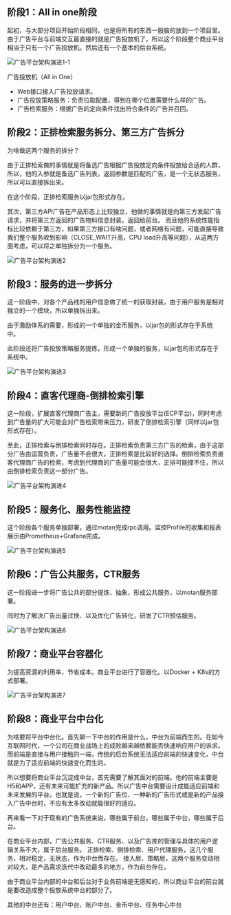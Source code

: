 ## 阶段1：All in one阶段

起初，与大部分项目开始阶段相同，也是将所有的东西一股脑的放到一个项目里。由于广告平台与前端交互最直接的就是广告投放机了，所以这个阶段整个商业平台相当于只有一个广告投放机。然后还有一个基本的后台系统。


![广告平台架构演进1-1](http://image.feathers.top/image/广告平台架构演进1-1.png)

广告投放机（All in One）

* Web接口接入广告投放请求。
* 广告投放策略服务：负责拉取配置，得到在哪个位置需要什么样的广告。
* 广告检索服务：根据广告的定向条件找出符合条件的广告并召回。

## 阶段2：正排检索服务拆分、第三方广告拆分

为啥做这两个服务的拆分？

由于正排检索做的事情就是将备选广告根据广告投放定向条件投放给合适的人群，所以，他的入参就是备选广告列表，返回参数是匹配的广告，是一个无状态服务，所以可以直接拆出来。

在这个阶段，正排检索服务以jar包形式存在。

其次，第三方API广告在产品形态上比较独立，他做的事情就是向第三方发起广告请求，并将第三方返回的广告物料信息封装，返回给前台。
而且他的系统性能指标比较依赖于第三方，如果第三方接口有啥问题，或者网络有问题，可能直接导致我们整个服务收到影响（CLOSE_WAIT升高，CPU load升高等问题），从这两方面考虑，可以将之单独拆分为一个服务。

![广告平台架构演进2](http://image.feathers.top/image/广告平台架构演进2.png)


## 阶段3：服务的进一步拆分

这一阶段中，对各个产品线的用户信息做了统一的获取封装，由于用户服务是相对独立的一个模块，所以单独拆出来。

由于激励体系的需要，形成的一个单独的金币服务，以jar包的形式存在于系统中。

此阶段还将广告投放策略服务提炼，形成一个单独的服务，以jar包的形式存在于系统中。

![广告平台架构演进3](http://image.feathers.top/image/广告平台架构演进3.png)

## 阶段4：直客代理商-倒排检索引擎

这一阶段，扩展直客代理商广告主，需要新的广告投放平台(ECP平台)，同时考虑到广告量的扩大可能会对广告检索带来压力，研发了倒排检索引擎（同样以jar包形式存在）。

至此，正排检索与倒排检索同时存在。正排检索负责第三方广告的检索，由于这部分广告由运营负责，广告量不会很大，正排检索是比较好的选择。倒排检索负责直客代理商广告的检索，考虑到代理商的广告量可能会很大，正排可能撑不住，所以由倒排检索负责这一部分广告。

![广告平台架构演进4](http://image.feathers.top/image/广告平台架构演进4.png)

## 阶段5：服务化、服务性能监控

这个阶段各个服务单独部署，通过motan完成rpc调用。监控Profile的收集和报表展示由Prometheus+Grafana完成。

![广告平台架构演进5](http://image.feathers.top/image/广告平台架构演进5.png)

## 阶段6：广告公共服务，CTR服务

这一阶段进一步将广告公共的部分提炼、抽象，形成公共服务，以motan服务部署。

同时为了解决广告出量过快、以及优化广告转化，研发了CTR预估服务。

![广告平台架构演进6](http://image.feathers.top/image/广告平台架构演进6.png)

## 阶段7：商业平台容器化

为提高资源的利用率，节省成本。商业平台进行了容器化。以Docker + K8s的方式部署。

![广告平台架构演进7](http://image.feathers.top/image/广告平台架构演进7.png)

## 阶段8：商业平台中台化

为啥要将平台中台化。首先聊一下中台的作用是什么，中台为前端而生的。在如今互联网时代，一个公司在商业战场上的成败越来越依赖能否快速响应用户的诉求。而前端是直接与用户接触的一端，传统的后台系统无法适应前端的快速变化，中台就是为了适应前端的快速变化而生的。

所以想要将商业平台沉淀成中台，首先需要了解其面对的前端。他的前端主要是H5和APP，还有未来可能扩充的新产品。所以广告中台需要设计成能适应前端和未来发展的平台。也就是说，一个新的广告位、一种新的广告形式或是新的产品接入广告中台时，不应有太多改动就能很好的适应。

再来看一下对于现有的广告系统来说，哪些属于前台，哪些属于中台，哪些属于后台。

在商业平台内部，广告公共服务、CTR服务、以及广告库的管理与具体的用户逻辑关系不大，属于后台服务。
正排检索、倒排检索、用户代理服务，这几个服务，相对稳定，无状态，作为中台而存在。
接入层、策略层，这两个服务变动相对较大，是产品需求迭代中改动最多的地方，作为前台存在。

由于商业平台内部的中台和后台对于业务前端是无感知的，所以商业平台的前台就是要改造成整个投放系统中台的部分了。



其他的中台还有：用户中台、账户中台、金币中台、任务中心中台